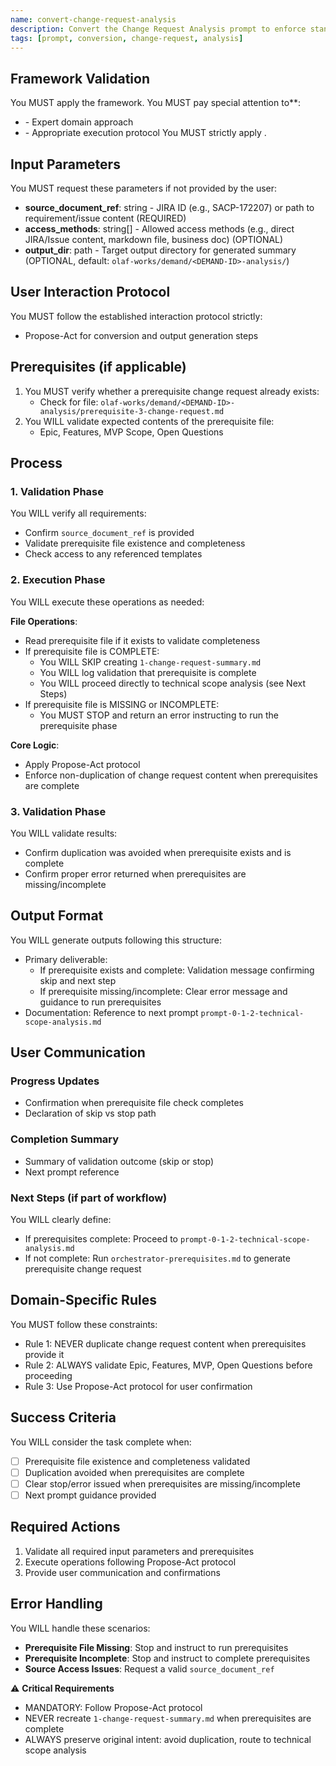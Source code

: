 ```yaml
---
name: convert-change-request-analysis
description: Convert the Change Request Analysis prompt to enforce standardized template, protocols, and validations while preserving intent
tags: [prompt, conversion, change-request, analysis]
---
```


## Framework Validation
You MUST apply the <olaf-work-instructions> framework.
You MUST pay special attention to**:
- <olaf-general-role-and-behavior> - Expert domain approach
- <olaf-interaction-protocols> - Appropriate execution protocol
You MUST strictly apply <olaf-framework-validation>.

## Input Parameters
You MUST request these parameters if not provided by the user:
- **source_document_ref**: string - JIRA ID (e.g., SACP-172207) or path to requirement/issue content (REQUIRED)
- **access_methods**: string[] - Allowed access methods (e.g., direct JIRA/Issue content, markdown file, business doc) (OPTIONAL)
- **output_dir**: path - Target output directory for generated summary (OPTIONAL, default: `olaf-works/demand/<DEMAND-ID>-analysis/`)

## User Interaction Protocol
You MUST follow the established interaction protocol strictly:
- Propose-Act for conversion and output generation steps

## Prerequisites (if applicable)
1. You MUST verify whether a prerequisite change request already exists:
   - Check for file: `olaf-works/demand/<DEMAND-ID>-analysis/prerequisite-3-change-request.md`
2. You WILL validate expected contents of the prerequisite file:
   - Epic, Features, MVP Scope, Open Questions

## Process

### 1. Validation Phase
You WILL verify all requirements:
- Confirm `source_document_ref` is provided
- Validate prerequisite file existence and completeness
- Check access to any referenced templates

### 2. Execution Phase
You WILL execute these operations as needed:

**File Operations**:
- Read prerequisite file if it exists to validate completeness
- If prerequisite file is COMPLETE:
  - You WILL SKIP creating `1-change-request-summary.md`
  - You WILL log validation that prerequisite is complete
  - You WILL proceed directly to technical scope analysis (see Next Steps)
- If prerequisite file is MISSING or INCOMPLETE:
  - You MUST STOP and return an error instructing to run the prerequisite phase

**Core Logic**:
- Apply Propose-Act protocol
- Enforce non-duplication of change request content when prerequisites are complete

### 3. Validation Phase
You WILL validate results:
- Confirm duplication was avoided when prerequisite exists and is complete
- Confirm proper error returned when prerequisites are missing/incomplete

## Output Format
You WILL generate outputs following this structure:
- Primary deliverable:
  - If prerequisite exists and complete: Validation message confirming skip and next step
  - If prerequisite missing/incomplete: Clear error message and guidance to run prerequisites
- Documentation: Reference to next prompt `prompt-0-1-2-technical-scope-analysis.md`

## User Communication

### Progress Updates
- Confirmation when prerequisite file check completes
- Declaration of skip vs stop path

### Completion Summary
- Summary of validation outcome (skip or stop)
- Next prompt reference

### Next Steps (if part of workflow)
You WILL clearly define:
- If prerequisites complete: Proceed to `prompt-0-1-2-technical-scope-analysis.md`
- If not complete: Run `orchestrator-prerequisites.md` to generate prerequisite change request

## Domain-Specific Rules
You MUST follow these constraints:
- Rule 1: NEVER duplicate change request content when prerequisites provide it
- Rule 2: ALWAYS validate Epic, Features, MVP, Open Questions before proceeding
- Rule 3: Use Propose-Act protocol for user confirmation

## Success Criteria
You WILL consider the task complete when:
- [ ] Prerequisite file existence and completeness validated
- [ ] Duplication avoided when prerequisites are complete
- [ ] Clear stop/error issued when prerequisites are missing/incomplete
- [ ] Next prompt guidance provided

## Required Actions
1. Validate all required input parameters and prerequisites
2. Execute operations following Propose-Act protocol
3. Provide user communication and confirmations

## Error Handling
You WILL handle these scenarios:
- **Prerequisite File Missing**: Stop and instruct to run prerequisites
- **Prerequisite Incomplete**: Stop and instruct to complete prerequisites
- **Source Access Issues**: Request a valid `source_document_ref`

⚠️ **Critical Requirements**
- MANDATORY: Follow Propose-Act protocol
- NEVER recreate `1-change-request-summary.md` when prerequisites are complete
- ALWAYS preserve original intent: avoid duplication, route to technical scope analysis
